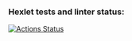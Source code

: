 ### Hexlet tests and linter status:
[![Actions Status](https://github.com/AnnaCanada/python-project-lvl2/workflows/hexlet-check/badge.svg)](https://github.com/AnnaCanada/python-project-lvl2/actions)